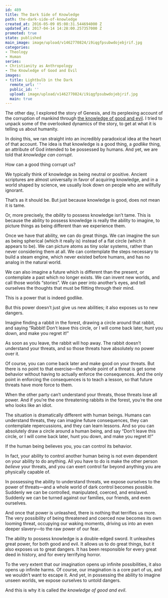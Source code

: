 ```yaml
---
id: 489
title: The Dark Side of Knowledge
path: the-dark-side-of-knowledge
created_at: 2016-05-09 05:08:31.544694000 Z
updated_at: 2017-04-14 14:28:00.257357000 Z
promoted: true
state: published
main_image: image/upload/v1462770824/i9iqgfpsubwdojebjrif.jpg
categories:
- Theology
- Human
series:
- Christianity as Anthropology
- The Knowledge of Good and Evil
images:
- title: Lightbulb in the Dark
  remote_url: ''
  public_id: ''
  upload: image/upload/v1462770824/i9iqgfpsubwdojebjrif.jpg
  main: true
---
```

The other day, I explored the story of Genesis, and its perplexing account of the corruption of mankind through [the knowledge of good and evil](http://micahredding.com/blog/the-tree-of-the-knowledge-of-good-and-evil). I tried to unpack some of the overlooked dynamics of the story, to get at what it is telling us about humanity. 

In doing this, we ran straight into an incredibly paradoxical idea at the heart of that account. The idea is that knowledge is a good thing, a *godlike* thing, an attribute of God intended to be possessed by humans. And yet, we are told that *knowledge can corrupt*. 

How can a good thing corrupt us?

We typically think of knowledge as being neutral or positive. Ancient scriptures are almost universally in favor of acquiring knowledge, and in a world shaped by science, we usually look down on people who are willfully ignorant.

That’s as it should be. But just because knowledge is good, does not mean it is tame.

Or, more precisely, the *ability* to possess knowledge isn’t tame. This is because the ability to possess knowledge is really the ability to imagine, to picture things as being different than we experience them. 

Once we have that ability, we can do great things. We can imagine the sun as being spherical (which it really is) instead of a flat circle (which it appears to be). We can picture atoms as tiny solar systems, rather than never considering them at all. We can contemplate the steps necessary to build a steam engine, which never existed before humans, and has no analog in the natural world.

We can also imagine a future which is different than the present, or contemplate a past which no longer exists. We can invent new worlds, and call those worlds “stories”. We can peer into another’s eyes, and tell ourselves the thoughts that must be flitting through their mind.

This is a power that is indeed godlike.

But this power doesn’t just give us new abilities; it also exposes us to new dangers.

Imagine finding a rabbit in the forest, drawing a circle around that rabbit, and saying “Rabbit! Don’t leave this circle, or I will come back later, hunt you down, and make you regret it!”

As soon as you leave, the rabbit will hop away. The rabbit doesn’t understand your threats, and so those threats have absolutely no power over it. 

Of course, you can come back later and make good on your threats. But there is no point to that exercise—the whole point of a threat is get some behavior without having to actually enforce the consequences. And the only point in enforcing the consequences is to teach a lesson, so that future threats have more force to them. 

When the other party can’t understand your threats, those threats lose all power. And if you’re the one threatening rabbits in the forest, you’re the one who looks like an idiot. 

The situation is dramatically different with human beings. Humans can understand threats, they can imagine future consequences, they can contemplate repercussions, and they can learn lessons. And so you can absolutely draw a circle around a human being, and say “Don’t leave this circle, or I will come back later, hunt you down, and make you regret it!” 

If the human being believes you, you can control its behavior.

In fact, your ability to control another human being is not even dependent on your ability to do anything. All you have to do is make the other person *believe* your threats, and you can exert control far beyond anything you are physically capable of. 

In possessing the ability to understand threats, we expose ourselves to the power of threats—and a whole world of dark control becomes possible. Suddenly we can be controlled, manipulated, coerced, and enslaved. Suddenly we can be turned against our families, our friends, and even ourselves.

And once that power is unleashed, there is nothing that terrifies us more. The very possibility of being threatened and coerced now becomes its own looming threat, occupying our waking moments, driving us into an even deeper slavery—to the raw power of our fear.

The ability to possess knowledge is a double-edged sword. It unleashes great power, for both good and evil. It allows us to do great things, but it also exposes us to great dangers. It has been responsible for every great deed in history, and for every terrifying horror.

To the very extent that our imagination opens up infinite possibilities, it also opens up infinite harms. Of course, our imagination is a core part of us, and we wouldn’t want to escape it. And yet, in possessing the ability to imagine unseen worlds, we expose ourselves to untold dangers.

And this is why it is called *the knowledge of good and evil*.
